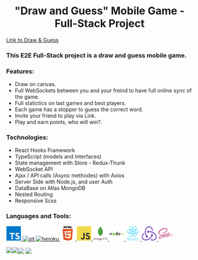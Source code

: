 <h1 align="center">"Draw and Guess" Mobile Game - Full-Stack Project</h1>

<a  href="https://monday-draw-guess-exam.herokuapp.com/#/"> Link to Draw & Guess  </a>

<h3 align="left">This E2E Full-Stack project is a draw and guess mobile game.</h3>

  <h3/> Features: </h3>
  
  - Draw on canvas.
  - Full WebSockets between you and your freind to have full online sync of the game.
  - Full statictics on last games and best players.
  - Each game has a stopper to guess the correct word.
  - Invite your friend to play via Link.
  - Play and earn points, who will win?.

  <h3>Technologies:</h3>
 
 - React Hooks Framework
 - TypeScript (models and Interfaces)
 - State management with Store - Redux-Thunk
 - WebSocket API
 - Ajax / API calls (Async methodes) with Axios
 - Server Side with Node.js, and user Auth
 - DataBase on Atlas MongoDB
 - Nested Routing
 - Responsive Scss
 
 <h3 align="left">Languages and Tools:</h3>
<p align="left"> <a href="https://www.typescriptlang.org/" target="_blank"> <img src="https://raw.githubusercontent.com/devicons/devicon/master/icons/typescript/typescript-original.svg" alt="typescript" width="40" height="40"/> </a>  <a href="https://git-scm.com/" target="_blank"> <img src="https://www.vectorlogo.zone/logos/git-scm/git-scm-icon.svg" alt="git" width="40" height="40"/> </a> <a href="https://heroku.com" target="_blank"> <img src="https://www.vectorlogo.zone/logos/heroku/heroku-icon.svg" alt="heroku" width="40" height="40"/> </a> <a href="https://www.w3.org/html/" target="_blank"> <img src="https://raw.githubusercontent.com/devicons/devicon/master/icons/html5/html5-original-wordmark.svg" alt="html5" width="40" height="40"/> </a> <a href="https://developer.mozilla.org/en-US/docs/Web/JavaScript" target="_blank"> <img src="https://raw.githubusercontent.com/devicons/devicon/master/icons/javascript/javascript-original.svg" alt="javascript" width="40" height="40"/> </a> <a href="https://www.mongodb.com/" target="_blank"> <img src="https://raw.githubusercontent.com/devicons/devicon/master/icons/mongodb/mongodb-original-wordmark.svg" alt="mongodb" width="40" height="40"/> </a> <a href="https://nodejs.org" target="_blank"> <img src="https://raw.githubusercontent.com/devicons/devicon/master/icons/nodejs/nodejs-original-wordmark.svg" alt="nodejs" width="40" height="40"/> </a> <a href="https://reactjs.org/" target="_blank"> <img src="https://raw.githubusercontent.com/devicons/devicon/master/icons/react/react-original-wordmark.svg" alt="react" width="40" height="40"/> </a> <a href="https://redux.js.org" target="_blank"> <img src="https://raw.githubusercontent.com/devicons/devicon/master/icons/redux/redux-original.svg" alt="redux" width="40" height="40"/> </a> <a href="https://sass-lang.com" target="_blank"> <img src="https://raw.githubusercontent.com/devicons/devicon/master/icons/sass/sass-original.svg" alt="sass" width="40" height="40"/> </a> </p>

<img align="left" src="https://res.cloudinary.com/looply/image/upload/v1641657505/monday_a1gksc.jpg"/>

<img align="center" src="https://res.cloudinary.com/looply/image/upload/v1641657505/monday_4_rudamy.jpg"/>

<img align="left" src="https://res.cloudinary.com/looply/image/upload/v1641657505/monday_2_uocfdw.jpg"/>

<img align="center" src="https://res.cloudinary.com/looply/image/upload/v1641657505/monday_3_kny2j7.jpg"/>
